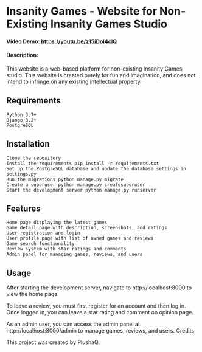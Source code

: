 # Insanity Games - Website for Non-Existing Insanity Games Studio
#### Video Demo:  https://youtu.be/z15iDoI4clQ
#### Description:
This website is a web-based platform for non-existing Insanity Games studio. This website is created purely for fun and imagination, and does not intend to infringe on any existing intellectual property.

## Requirements

    Python 3.7+
    Django 3.2+
    PostgreSQL

## Installation

    Clone the repository
    Install the requirements pip install -r requirements.txt
    Set up the PostgreSQL database and update the database settings in settings.py
    Run the migrations python manage.py migrate
    Create a superuser python manage.py createsuperuser
    Start the development server python manage.py runserver

## Features

    Home page displaying the latest games
    Game detail page with description, screenshots, and ratings
    User registration and login
    User profile page with list of owned games and reviews
    Game search functionality
    Review system with star ratings and comments
    Admin panel for managing games, reviews, and users

## Usage

After starting the development server, navigate to http://localhost:8000 to view the home page. 

To leave a review, you must first register for an account and then log in. Once logged in, you can leave a star rating and comment on opinion page.

As an admin user, you can access the admin panel at http://localhost:8000/admin to manage games, reviews, and users.
Credits

This project was created by PlushaQ.
